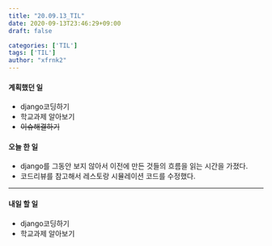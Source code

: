 ```yaml
---
title: "20.09.13_TIL"
date: 2020-09-13T23:46:29+09:00
draft: false

categories: ['TIL']
tags: ['TIL']
author: "xfrnk2"
---
```

#### 계획했던 일
+ django코딩하기
+ 학교과제 알아보기
+ ~~이슈해결하기~~

#### 오늘 한 일
+ django를 그동안 보지 않아서 이전에 만든 것들의 흐름을 읽는 시간을 가졌다.
+ 코드리뷰를 참고해서 레스토랑 시뮬레이션 코드를 수정했다.
---   
#### 내일 할 일 
+ django코딩하기
+ 학교과제 알아보기